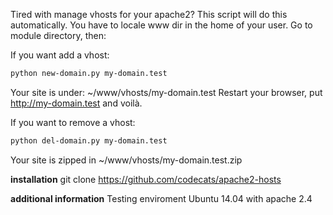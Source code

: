 Tired with manage vhosts for your apache2? This script will do this automatically. You have to locale www dir in the home of your user.
Go to module directory, then:

If you want add a vhost:
```bash
python new-domain.py my-domain.test
```
Your site is under: ~/www/vhosts/my-domain.test
Restart your browser, put http://my-domain.test and voilà.


If you want to remove a vhost:
```bash
python del-domain.py my-domain.test
```
Your site is zipped in ~/www/vhosts/my-domain.test.zip


**installation**
git clone https://github.com/codecats/apache2-hosts

**additional information**
Testing enviroment Ubuntu 14.04 with apache 2.4
